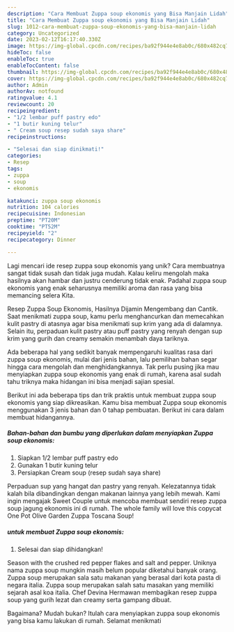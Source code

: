 ```yaml
---
description: "Cara Membuat Zuppa soup ekonomis yang Bisa Manjain Lidah"
title: "Cara Membuat Zuppa soup ekonomis yang Bisa Manjain Lidah"
slug: 1012-cara-membuat-zuppa-soup-ekonomis-yang-bisa-manjain-lidah
category: Uncategorized
date: 2023-02-12T16:17:40.330Z
image: https://img-global.cpcdn.com/recipes/ba92f944e4e8ab0c/680x482cq70/zuppa-soup-ekonomis-foto-resep-utama.jpg
hideToc: false
enableToc: true
enableTocContent: false
thumbnail: https://img-global.cpcdn.com/recipes/ba92f944e4e8ab0c/680x482cq70/zuppa-soup-ekonomis-foto-resep-utama.jpg
cover: https://img-global.cpcdn.com/recipes/ba92f944e4e8ab0c/680x482cq70/zuppa-soup-ekonomis-foto-resep-utama.jpg
author: Admin
authorAv: notfound
ratingvalue: 4.1
reviewcount: 20
recipeingredient:
- "1/2 lembar puff pastry edo"
- "1 butir kuning telur"
- " Cream soup resep sudah saya share"
recipeinstructions:

- "Selesai dan siap dinikmati!"
categories:
- Resep
tags:
- zuppa
- soup
- ekonomis

katakunci: zuppa soup ekonomis 
nutrition: 104 calories
recipecuisine: Indonesian
preptime: "PT20M"
cooktime: "PT52M"
recipeyield: "2"
recipecategory: Dinner

---
```





Lagi mencari ide resep zuppa soup ekonomis yang unik? Cara membuatnya sangat tidak susah dan tidak juga mudah. Kalau keliru mengolah maka hasilnya akan hambar dan justru cenderung tidak enak. Padahal zuppa soup ekonomis yang enak seharusnya memiliki aroma dan rasa yang bisa memancing selera Kita.





Resep Zuppa Soup Ekonomis, Hasilnya Dijamin Mengembang dan Cantik. Saat menikmati zuppa soup, kamu perlu menghancurkan dan memecahkan kulit pastry di atasnya agar bisa menikmati sup krim yang ada di dalamnya. Selain itu, perpaduan kulit pastry atau puff pastry yang renyah dengan sup krim yang gurih dan creamy semakin menambah daya tariknya.

Ada beberapa hal yang sedikit banyak mempengaruhi kualitas rasa dari zuppa soup ekonomis, mulai dari jenis bahan, lalu pemilihan bahan segar hingga cara mengolah dan menghidangkannya. Tak perlu pusing jika mau menyiapkan zuppa soup ekonomis yang enak di rumah, karena asal sudah tahu triknya maka hidangan ini bisa menjadi sajian spesial.






Berikut ini ada beberapa tips dan trik praktis untuk membuat zuppa soup ekonomis yang siap dikreasikan. Kamu bisa membuat Zuppa soup ekonomis menggunakan 3 jenis bahan dan 0 tahap pembuatan. Berikut ini cara dalam membuat hidangannya.

<!--inarticleads1-->

##### Bahan-bahan dan bumbu yang diperlukan dalam menyiapkan Zuppa soup ekonomis:

1. Siapkan 1/2 lembar puff pastry edo
1. Gunakan 1 butir kuning telur
1. Persiapkan  Cream soup (resep sudah saya share)


Perpaduan sup yang hangat dan pastry yang renyah. Kelezatannya tidak kalah bila dibandingkan dengan makanan lainnya yang lebih mewah. Kami ingin mengajak Sweet Couple untuk mencoba membuat sendiri resep zuppa soup jagung ekonomis ini di rumah. The whole family will love this copycat One Pot Olive Garden Zuppa Toscana Soup! 

<!--inarticleads2-->

#####  untuk membuat Zuppa soup ekonomis:


1. Selesai dan siap dihidangkan!

Season with the crushed red pepper flakes and salt and pepper. Uniknya nama zuppa soup mungkin masih belum popular diketahui banyak orang. Zuppa soup merupakan sala satu makanan yang berasal dari kota pasta di negara italia. Zuppa soup merupakan salah satu masakan yang memiliki sejarah asal koa italia. Chef Devina Hermawan membagikan resep zuppa soup yang gurih lezat dan creamy serta gampang dibuat. 

Bagaimana? Mudah bukan? Itulah cara menyiapkan zuppa soup ekonomis yang bisa kamu lakukan di rumah. Selamat menikmati
